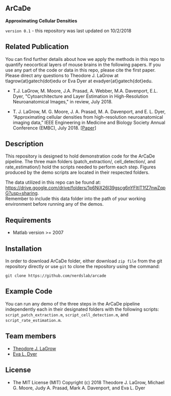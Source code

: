 ArCaDe
---------
**Approximating Cellular Densities**

`version 0.1` - this repository was last updated on 10/2/2018


Related Publication
---------

You can find further details about how we apply the methods in this repo to quantify neocortical layers of mouse brains in the following papers. If you use any part of the code or data in this repo, please cite the first paper. Please direct any questions to Theodore J. LaGrow at tlagrow(at)gatech(dot)edu or Eva Dyer at evadyer{at}gatech{dot}edu.

* T.J. LaGrow, M. Moore, J.A. Prasad, A. Webber, M.A. Davenport, E.L. Dyer, "Cytoarchitecture and Layer Estimation in High-Resolution Neuroanatomical Images," in review, July 2018.

* T. J. LaGrow, M. G. Moore, J. A. Prasad, M. A. Davenport, and E. L. Dyer, “Approximating cellular densities from high-resolution neuroanatomical imaging data,” IEEE Engineering in Medicine and Biology Society Annual Conference (EMBC), July 2018. [[Paper]](http://mdav.ece.gatech.edu/publications/lmpdd-embc-2018.pdf)


Description
---------
This repository is designed to hold demonstration code for the ArCaDe pipeline.  The three main folders (patch_extraction/, cell_detection/, and rate_estimation/) hold the scripts needed to perform each step. Figures produced by the demo scripts are located in their respected folders.

The data utilized in this repo can be found at: https://drive.google.com/drive/folders/1p6NiX26l39gscg6nYFltlT1fZ7nwZqpG?usp=sharing.  
Remember to include this data folder into the path of your working environment before running any of the demos. 

Requirements
---------
* Matlab version >= 2007

Installation
---------

In order to download ArCaDe folder, either download `zip file` from the git repository directly or use `git` to clone the
repository using the command:

`git clone https://github.com/nerdslab/arcade`


Example Code
------------

You can run any demo of the three steps in the ArCaDe pipeline independently each in their designated folders with the following scripts: `script_patch_extraction.m`, `script_cell_detection.m`, and `script_rate_estimation.m`.

Team members
----------
* [Theodore J. LaGrow](http://www.bioengineering.gatech.edu/people/theodore-lagrow)
* [Eva L. Dyer](http://dyerlab.gatech.edu/)



License
-----------
* The MIT License (MIT)
Copyright (c) 2018 Theodore J. LaGrow, Michael G. Moore, Judy A. Prasad, Mark A. Davenport, and Eva L. Dyer
